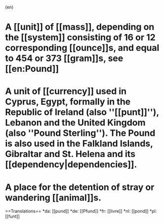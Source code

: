 (en)
# A [[unit]] of [[mass]], depending on the [[system]] consisting of 16 or 12 corresponding [[ounce]]s, and equal to 454 or 373 [[gram]]s, see [[en:Pound]]
# A unit of [[currency]] used in Cyprus, Egypt, formally in the Republic of Ireland (also ''[[punt]]''), Lebanon and the United Kingdom (also ''Pound Sterling''). The Pound is also used in the Falkland Islands, Gibraltar and St. Helena and its [[dependency|dependencies]].
# A place for the detention of stray or wandering [[animal]]s.

==Translations==
*da: [[pund]]
*de: [[Pfund]]
*fr: [[livre]]
*nl: [[pond]]
*pl: [[funt]]
